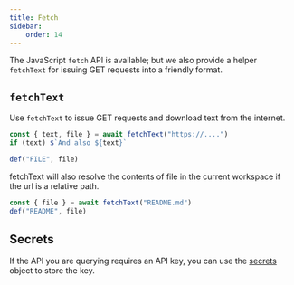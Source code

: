 ```yaml
---
title: Fetch
sidebar:
    order: 14
---
```


The JavaScript `fetch` API is available; but we also provide a helper
`fetchText` for issuing GET requests into a friendly format.

## `fetchText`

Use `fetchText` to issue GET requests and download text from the internet.

```ts
const { text, file } = await fetchText("https://....")
if (text) $`And also ${text}`

def("FILE", file)
```

fetchText will also resolve the contents of file in the current workspace if the url is a relative path.

```ts
const { file } = await fetchText("README.md")
def("README", file)
```

## Secrets

If the API you are querying requires an API key, you can use the [secrets](/genaiscript/reference/scripts/secrets) object to store the key.
